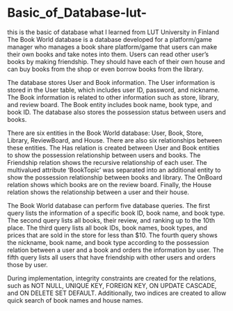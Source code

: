 # Basic_of_Database-lut-
this is the basic of database what I learned from LUT University in Finland
The Book World database is a database developed for a platform/game manager who manages a book share platform/game that users can make their own books and take notes into them. Users can read other user’s books by making friendship. They should have each of their own house and can buy books from the shop or even borrow books from the library.

The database stores User and Book information. The User information is stored in the User table, which includes user ID, password, and nickname. The Book information is related to other information such as store, library, and review board. The Book entity includes book name, book type, and book ID. The database also stores the possession status between users and books.

There are six entities in the Book World database: User, Book, Store, Library, ReviewBoard, and House. There are also six relationships between these entities. The Has relation is created between User and Book entities to show the possession relationship between users and books. The Friendship relation shows the recursive relationship of each user. The multivalued attribute ‘BookTopic’ was separated into an additional entity to show the possession relationship between books and library. The OnBoard relation shows which books are on the review board. Finally, the House relation shows the relationship between a user and their house.

The Book World database can perform five database queries. The first query lists the information of a specific book ID, book name, and book type. The second query lists all books, their review, and ranking up to the 10th place. The third query lists all book IDs, book names, book types, and prices that are sold in the store for less than $10. The fourth query shows the nickname, book name, and book type according to the possession relation between a user and a book and orders the information by user. The fifth query lists all users that have friendship with other users and orders those by user.

During implementation, integrity constraints are created for the relations, such as NOT NULL, UNIQUE KEY, FOREIGN KEY, ON UPDATE CASCADE, and ON DELETE SET DEFAULT. Additionally, two indices are created to allow quick search of book names and house names.


